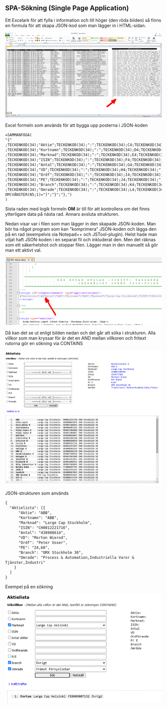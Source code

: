 ## SPA-Sökning (Single Page Application)

Ett Excelark för att fylla i information och till höger (den röda bilden) så finns en formula för att skapa JSON-kod
som man lägger in i HTML-sidan.

![Excel](img/excel_700x379.png)

Excel formeln som används för att bygga upp posterna i JSON-koden
```
=SAMMANFOGA(
"{"
;TECKENKOD(34);"Aktie";TECKENKOD(34);":";TECKENKOD(34);C4;TECKENKOD(34);","
;TECKENKOD(34);"Kortnamn";TECKENKOD(34);":";TECKENKOD(34);D4;TECKENKOD(34);","
;TECKENKOD(34);"Marknad";TECKENKOD(34);":";TECKENKOD(34);E4;TECKENKOD(34);","
;TECKENKOD(34);"ISIN";TECKENKOD(34);":";TECKENKOD(34);F4;TECKENKOD(34);","
;TECKENKOD(34);"Antal";TECKENKOD(34);":";TECKENKOD(34);G4;TECKENKOD(34);","
;TECKENKOD(34);"VD";TECKENKOD(34);":";TECKENKOD(34);H4;TECKENKOD(34);","
;TECKENKOD(34);"Ordf";TECKENKOD(34);":";TECKENKOD(34);I4;TECKENKOD(34);","
;TECKENKOD(34);"PE";TECKENKOD(34);":";TECKENKOD(34);J4;TECKENKOD(34);","
;TECKENKOD(34);"Branch";TECKENKOD(34);":";TECKENKOD(34);K4;TECKENKOD(34);","
;TECKENKOD(34);"Omrade";TECKENKOD(34);":";TECKENKOD(34);L4;TECKENKOD(34);
OM(VÄNSTER(N5;1)="]";"}";"},")
)
```
Sista raden med logik formeln __OM__ är till för att kontrollera om det finns ytterligare data på nästa rad.
Annars avsluta strukturen.

Nedan visar var i filen som man lägger in den skapade JSON-koden. Man bör ha något program som kan "komprimera" JSON-koden och 
lägga den på en rad (exempelvis via Notepad++ och JSTool-plugin). Helst hade man viljat haft JSON-koden i en separat fil och inkluderat
den. Men det räknas som ett säkerhetshot och stoppar filen. Lägger man in den manuellt så gör man ett aktivt val.

![HTML-kod](img/htmlkod_700x303.png)

Då kan det se ut enligt bilden nedan och det går att söka i strukturen. Alla villkor som man kryssar för är det
en AND mellan villkoren och fritext rutorna gör en sökning via CONTAINS

![Webbläsare](img/webblasare_700x603.png)

JSON-strukturen som används
```
{
  "Aktielista": [{
      "Aktie": "ABB",
      "Kortnamn": "ABB",
      "Marknad": "Large Cap Stockholm",
      "ISIN": "CH0012221716",
      "Antal": "438988614",
      "VD": "Morten Wierod",
      "Ordf": "Peter Voser",
      "PE": "24,68",
      "Branch": "OMX Stockholm 30",
      "Omrade": "Process & Automation,Industriella Varor & Tjänster,Industri"
    }
  ]
}
```

Exempel på en sökning

![Webbläsare](img/exempelsokning674x470.png)

